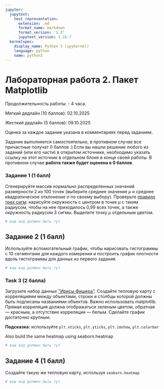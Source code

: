 ```yaml
---
jupyter:
  jupytext:
    text_representation:
      extension: .md
      format_name: markdown
      format_version: '1.3'
      jupytext_version: 1.16.7
  kernelspec:
    display_name: Python 3 (ipykernel)
    language: python
    name: python3
---
```


<!-- #region id="7247b8d4" -->
# Лабораторная работа 2. Пакет Matplotlib

Продолжительность работы: - 4 часа.

Мягкий дедлайн (10 баллов): 02.10.2025

Жесткий дедлайн (5 баллов): 09.10.2025


Оценка за каждое задание указана в комментариях перед заданием.

Задание выполняется самостоятельно, в противном случае все причастные получат 0 баллов :)
Если вы нашли решение любого из заданий (или его части) в открытом источнике, необходимо указать ссылку на этот источник в отдельном блоке в конце своей работы. 
В противном случае **работа также будет оценена в 0 баллов**.
<!-- #endregion -->

### Задание 1 (1 балл)

Сгенерируйте массив нормально распределенных значений размерности 2 из 100 точек (выберите среднее значение $\mu$ и среднее квадратическое отклонение $\sigma$ по своему выбору). 
Проверьте [правило трех сигм](https://ru.wikipedia.org/wiki/%D0%A1%D1%80%D0%B5%D0%B4%D0%BD%D0%B5%D0%BA%D0%B2%D0%B0%D0%B4%D1%80%D0%B0%D1%82%D0%B8%D1%87%D0%B5%D1%81%D0%BA%D0%BE%D0%B5_%D0%BE%D1%82%D0%BA%D0%BB%D0%BE%D0%BD%D0%B5%D0%BD%D0%B8%D0%B5#%D0%9F%D1%80%D0%B0%D0%B2%D0%B8%D0%BB%D0%BE_%D1%82%D1%80%D1%91%D1%85_%D1%81%D0%B8%D0%B3%D0%BC): нарисуйте окружность с центром в точке $\mu$ с таким радиусом, чтобы на нее приходилось 0,99 всех точек, а также окружность радиусом 3 сигмы. 
Выделите точку $\mu$ отдельным цветом.

```python
# ваш код должен быть тут
```

## Задание 2 (1 балл)

Используйте вспомогательный график, чтобы нарисовать гистограммы с 10 сегментами для каждого измерения и построить график плотности вдоль гистограммы для данных из первого задания.

```python executionInfo={"elapsed": 316, "status": "ok", "timestamp": 1694439806964, "user": {"displayName": "Sergey Korpachev", "userId": "09181340988160569540"}, "user_tz": -180} id="8f1ca529"
# ваш код должен быть тут
```

<!-- #region id="6e8398b0" -->
### Task 3 (2 балла)

Загрузите набор данных ["Ирисы Фишера"](https://ru.wikipedia.org/wiki/Ирисы_Фишера). 
Создайте тепловую карту с корреляциями между объектами, строки и столбцы которой должны быть подписаны названиями объектов. 
Важно использовать matplotlib. 
Прямая корреляция должна отображаться зеленым цветом, обратная &mdash; красным, а отсутствие корреляции &mdash; белым. 
Сделайте график достаточно крупным.

**Подсказка:** используйте `plt.xticks`, `plt.yticks`, `plt.imshow`, `plt.colorbar`

Also build the same heatmap using seaborn.heatmap
<!-- #endregion -->

```python id="b6414734"
# ваш код должен быть тут
```

## Задание 4 (1 балл)

Cоздайте такую же тепловую карту, используя `seaborn.heatmap`

```python executionInfo={"elapsed": 293, "status": "ok", "timestamp": 1694439821851, "user": {"displayName": "Sergey Korpachev", "userId": "09181340988160569540"}, "user_tz": -180} id="47f49efd"
# ваш код должен быть тут
```
